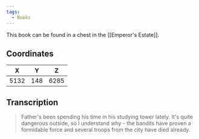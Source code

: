 ```yaml
---
tags:
  - Books
---
```


This book can be found in a chest in the [[Emperor's Estate]].

## Coordinates
| **X** | **Y** | **Z** |
| :---: | :---: | :---: |
| 5132  |  148  | 6285  |

## Transcription
> Father's been spending his time in his studying tower lately. It's quite dangerous outside, so I understand why - the bandits have proven a formidable force and several troops from the city have died already.



